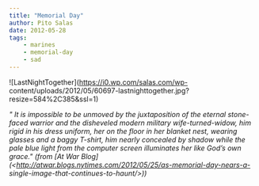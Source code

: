 ```yaml
---
title: "Memorial Day"
author: Pito Salas
date: 2012-05-28
tags:
    - marines
    - memorial-day
    - sad
---
```




![LastNightTogether](https://i0.wp.com/salas.com/wp-
content/uploads/2012/05/60697-lastnighttogether.jpg?resize=584%2C385&ssl=1)

_" It is impossible to be unmoved by the juxtaposition of the eternal stone-
faced warrior and the disheveled modern military wife-turned-widow, him rigid
in his dress uniform, her on the floor in her blanket nest, wearing glasses
and a baggy T-shirt, him nearly concealed by shadow while the pale blue light
from the computer screen illuminates her like God’s own grace." (from [At War
Blog](<http://atwar.blogs.nytimes.com/2012/05/25/as-memorial-day-nears-a-
single-image-that-continues-to-haunt/>))_


